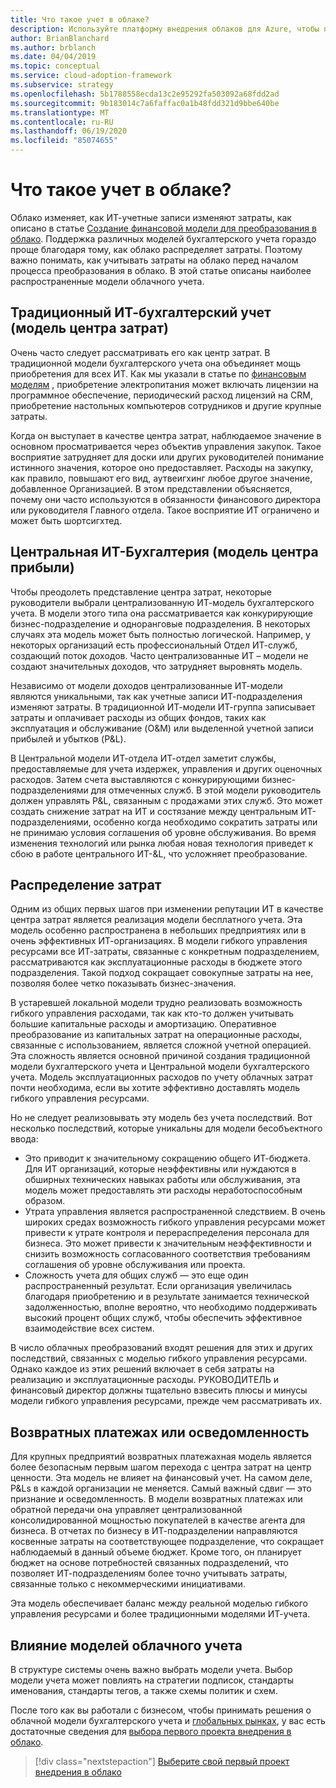 ```yaml
---
title: Что такое учет в облаке?
description: Используйте платформу внедрения облаков для Azure, чтобы понять общие модели облачного учета для ИТ, когда вы начнете процесс миграции в облако.
author: BrianBlanchard
ms.author: brblanch
ms.date: 04/04/2019
ms.topic: conceptual
ms.service: cloud-adoption-framework
ms.subservice: strategy
ms.openlocfilehash: 5b1788558ecda13c2e95292fa503092a68fdd2ad
ms.sourcegitcommit: 9b183014c7a6faffac0a1b48fdd321d9bbe640be
ms.translationtype: MT
ms.contentlocale: ru-RU
ms.lasthandoff: 06/19/2020
ms.locfileid: "85074655"
---
```

<!-- cSpell:ignore CIOs -->

# <a name="what-is-cloud-accounting"></a>Что такое учет в облаке?

Облако изменяет, как ИТ-учетные записи изменяют затраты, как описано в статье [Создание финансовой модели для преобразования в облако](./financial-models.md). Поддержка различных моделей бухгалтерского учета гораздо проще благодаря тому, как облако распределяет затраты. Поэтому важно понимать, как учитывать затраты на облако перед началом процесса преобразования в облако. В этой статье описаны наиболее распространенные модели облачного учета.

## <a name="traditional-it-accounting-cost-center-model"></a>Традиционный ИТ-бухгалтерский учет (модель центра затрат)

Очень часто следует рассматривать его как центр затрат. В традиционной модели бухгалтерского учета она объединяет мощь приобретения для всех ИТ. Как мы указали в статье по [финансовым моделям](./financial-models.md) , приобретение электропитания может включать лицензии на программное обеспечение, периодический расход лицензий на CRM, приобретение настольных компьютеров сотрудников и другие крупные затраты.

Когда он выступает в качестве центра затрат, наблюдаемое значение в основном просматривается через объектив управления закупок. Такое восприятие затрудняет для доски или других руководителей понимание истинного значения, которое оно предоставляет. Расходы на закупку, как правило, повышают его вид, аутвеигхинг любое другое значение, добавленное Организацией. В этом представлении объясняется, почему они часто используются в обязанности финансового директора или руководителя Главного отдела. Такое восприятие ИТ ограничено и может быть шортсигхтед.

## <a name="central-it-accounting-profit-center-model"></a>Центральная ИТ-Бухгалтерия (модель центра прибыли)

Чтобы преодолеть представление центра затрат, некоторые руководители выбрали централизованную ИТ-модель бухгалтерского учета. В модели этого типа она рассматривается как конкурирующие бизнес-подразделение и одноранговые подразделения. В некоторых случаях эта модель может быть полностью логической. Например, у некоторых организаций есть профессиональный Отдел ИТ-служб, создающий поток доходов. Часто централизованные ИТ – модели не создают значительных доходов, что затрудняет выровнять модель.

Независимо от модели доходов централизованные ИТ-модели являются уникальными, так как учетные записи ИТ-подразделения изменяют затраты. В традиционной ИТ-модели ИТ-группа записывает затраты и оплачивает расходы из общих фондов, таких как эксплуатация и обслуживание (O&M) или выделенной учетной записи прибылей и убытков (P&L).

В Центральной модели ИТ-отдела ИТ-отдел заметит службы, предоставляемые для учета издержек, управления и других оценочных расходов. Затем счета выставляются с конкурирующими бизнес-подразделениями для отмеченных служб. В этой модели руководитель должен управлять P&L, связанным с продажами этих служб. Это может создать снижение затрат на ИТ и состязание между центральным ИТ-подразделениями, особенно когда необходимо сократить затраты или не принимаю условия соглашения об уровне обслуживания. Во время изменения технологий или рынка любая новая технология приведет к сбою в работе центрального ИТ-&L, что усложняет преобразование.

## <a name="chargeback"></a>Распределение затрат

Одним из общих первых шагов при изменении репутации ИТ в качестве центра затрат является реализация модели бесплатного учета. Эта модель особенно распространена в небольших предприятиях или в очень эффективных ИТ-организациях. В модели гибкого управления ресурсами все ИТ-затраты, связанные с конкретным подразделением, рассматриваются как эксплуатационные расходы в бюджете этого подразделения. Такой подход сокращает совокупные затраты на нее, позволяя более четко показывать бизнес-значения.

В устаревшей локальной модели трудно реализовать возможность гибкого управления расходами, так как кто-то должен учитывать большие капитальные расходы и амортизацию. Оперативное преобразование из капитальных затрат на операционные расходы, связанные с использованием, является сложной учетной операцией. Эта сложность является основной причиной создания традиционной модели бухгалтерского учета и Центральной модели бухгалтерского учета. Модель эксплуатационных расходов по учету облачных затрат почти необходима, если вы хотите эффективно доставлять модель гибкого управления ресурсами.

Но не следует реализовывать эту модель без учета последствий. Вот несколько последствий, которые уникальны для модели бесобъектного ввода:

- Это приводит к значительному сокращению общего ИТ-бюджета. Для ИТ организаций, которые неэффективны или нуждаются в обширных технических навыках работы или обслуживания, эта модель может предоставлять эти расходы неработоспособным образом.
- Утрата управления является распространенной следствием. В очень широких средах возможность гибкого управления ресурсами может привести к утрате контроля и перераспределения персонала для бизнеса. Это может привести к значительным неэффективности и снизить возможность согласованного соответствия требованиям соглашения об уровне обслуживания или проекта.
- Сложность учета для общих служб — это еще один распространенный результат. Если организация увеличилась благодаря приобретению и в результате занимается технической задолженностью, вполне вероятно, что необходимо поддерживать высокий процент общих служб, чтобы обеспечить эффективное взаимодействие всех систем.

В число облачных преобразований входят решения для этих и других последствий, связанных с моделью гибкого управления ресурсами. Однако каждое из этих решений включает в себя затраты на реализацию и эксплуатационные расходы. РУКОВОДИТЕЛЬ и финансовый директор должны тщательно взвесить плюсы и минусы модели гибкого управления ресурсами, прежде чем рассматривать их.

## <a name="showback-or-awareness-back"></a>Возвратных платежах или осведомленность

Для крупных предприятий возвратных платежахная модель является более безопасным первым шагом перехода с центра затрат на центр ценности. Эта модель не влияет на финансовый учет. На самом деле, P&Ls в каждой организации не меняется. Самый важный сдвиг — это признание и осведомленность. В модели возвратных платежах или обратной передачи она управляет централизованной консолидированной мощностью покупателей в качестве агента для бизнеса. В отчетах по бизнесу в ИТ-подразделении направляются косвенные затраты на соответствующее подразделение, что сокращает наблюдаемый в данный объеме бюджет. Кроме того, он планирует бюджет на основе потребностей связанных подразделений, что позволяет ИТ-подразделениям более точно учитывать затраты, связанные только с некоммерческими инициативами.

Эта модель обеспечивает баланс между реальной моделью гибкого управления ресурсами и более традиционными моделями ИТ-учета.

## <a name="impact-of-cloud-accounting-models"></a>Влияние моделей облачного учета

В структуре системы очень важно выбрать модели учета. Выбор модели учета может повлиять на стратегии подписок, стандарты именования, стандарты тегов, а также схемы политик и схем.

После того как вы работали с бизнесом, чтобы принимать решения о облачной модели бухгалтерского учета и [глобальных рынках](./global-markets.md), у вас есть достаточные сведения для [выбора первого проекта внедрения в облако](./first-adoption-project.md).

> [!div class="nextstepaction"]
> [Выберите свой первый проект внедрения в облако](./first-adoption-project.md)
